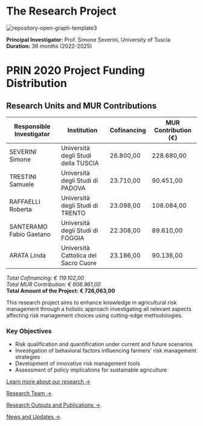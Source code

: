 # The Research Project

![repository-open-graph-template3](https://github.com/user-attachments/assets/bd7c9937-4535-4d89-be69-36d331d3b0d8)



**Principal Investigator:** Prof. Simone Severini, University of Tuscia  
**Duration:** 36 months (2022-2025)  

# PRIN 2020 Project Funding Distribution

## Research Units and MUR Contributions

| Responsible Investigator | Institution | Cofinancing | MUR Contribution (€) |
|--------------------------|-------------|----------------|---------------------|
| SEVERINI Simone | Università degli Studi della TUSCIA |26.800,00| 228.680,00 |
| TRESTINI Samuele | Università degli Studi di PADOVA | 23.710,00 | 90.451,00 |
| RAFFAELLI Roberta | Università degli Studi di TRENTO | 23.098,00 |108.084,00 |
| SANTERAMO Fabio Gaetano | Università degli Studi di FOGGIA | 22.308,00 | 89.610,00 |
| ARATA Linda | Università Cattolica del Sacro Cuore | 23.186,00 | 90.136,00 |

*Total Cofinancing: € 119.102,00*\
*Total MUR Contribution: € 606.961,00*\
**Total Amount of the Project: € 726,063,00**

This research project aims to enhance knowledge in agricultural risk management through a holistic approach investigating all relevant aspects affecting risk management choices using cutting-edge methodologies.

### Key Objectives

- Risk qualification and quantification under current and future scenarios
- Investigation of behavioral factors influencing farmers' risk management strategies
- Development of innovative risk management tools
- Assessment of policy implications for sustainable agriculture

[Learn more about our research →](about/team.md)

[Research Team →](about/team.md).

[Research Outputs and Publications →](research/publications.md).

[News and Updates →](news/updates.md).


